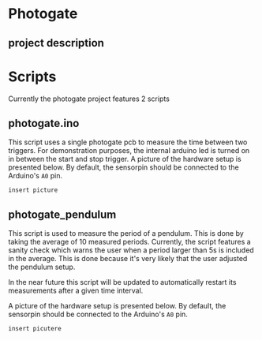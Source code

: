 # Photogate

## project description





# Scripts

Currently the photogate project features 2 scripts

## photogate.ino

This script uses a single photogate pcb to measure the time between two triggers.
For demonstration purposes, the internal arduino led is turned on in between the start and stop trigger.
A picture of the hardware setup is presented below. By default, the sensorpin should be connected to the Arduino's `A0` pin.

`insert picture`



## photogate_pendulum

This script is used to measure the period of a pendulum. This is done by taking the average of 10 measured periods. Currently, the script features a sanity check which warns the user when a period larger than 5s is included in the average. This is done because it's very likely that the user adjusted the pendulum setup.

In the near future this script will be updated to automatically restart its measurements after a given time interval. 

A picture of the hardware setup is presented below. By default, the sensorpin should be connected to the Arduino's `A0` pin.

`insert picutere`

